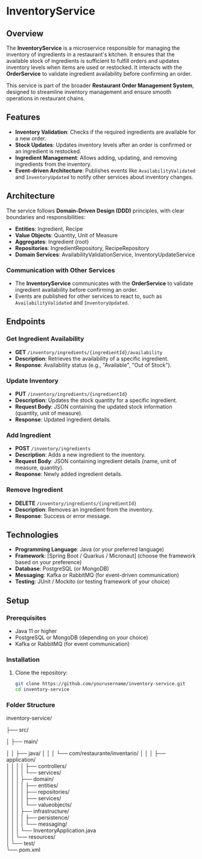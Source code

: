 # InventoryService

## Overview

The **InventoryService** is a microservice responsible for managing the inventory of ingredients in a restaurant's kitchen. It ensures that the available stock of ingredients is sufficient to fulfill orders and updates inventory levels when items are used or restocked. It interacts with the **OrderService** to validate ingredient availability before confirming an order.

This service is part of the broader **Restaurant Order Management System**, designed to streamline inventory management and ensure smooth operations in restaurant chains.

## Features

- **Inventory Validation**: Checks if the required ingredients are available for a new order.
- **Stock Updates**: Updates inventory levels after an order is confirmed or an ingredient is restocked.
- **Ingredient Management**: Allows adding, updating, and removing ingredients from the inventory.
- **Event-driven Architecture**: Publishes events like `AvailabilityValidated` and `InventoryUpdated` to notify other services about inventory changes.

## Architecture

The service follows **Domain-Driven Design (DDD)** principles, with clear boundaries and responsibilities:

- **Entities**: Ingredient, Recipe
- **Value Objects**: Quantity, Unit of Measure
- **Aggregates**: Ingredient (root)
- **Repositories**: IngredientRepository, RecipeRepository
- **Domain Services**: AvailabilityValidationService, InventoryUpdateService

### Communication with Other Services

- The **InventoryService** communicates with the **OrderService** to validate ingredient availability before confirming an order.
- Events are published for other services to react to, such as `AvailabilityValidated` and `InventoryUpdated`.

## Endpoints

### Get Ingredient Availability
- **GET** `/inventory/ingredients/{ingredientId}/availability`
- **Description**: Retrieves the availability of a specific ingredient.
- **Response**: Availability status (e.g., "Available", "Out of Stock").

### Update Inventory
- **PUT** `/inventory/ingredients/{ingredientId}`
- **Description**: Updates the stock quantity for a specific ingredient.
- **Request Body**: JSON containing the updated stock information (quantity, unit of measure).
- **Response**: Updated ingredient details.

### Add Ingredient
- **POST** `/inventory/ingredients`
- **Description**: Adds a new ingredient to the inventory.
- **Request Body**: JSON containing ingredient details (name, unit of measure, quantity).
- **Response**: Newly added ingredient details.

### Remove Ingredient
- **DELETE** `/inventory/ingredients/{ingredientId}`
- **Description**: Removes an ingredient from the inventory.
- **Response**: Success or error message.

## Technologies

- **Programming Language**: Java (or your preferred language)
- **Framework**: [Spring Boot / Quarkus / Micronaut] (choose the framework based on your preference)
- **Database**: PostgreSQL (or MongoDB)
- **Messaging**: Kafka or RabbitMQ (for event-driven communication)
- **Testing**: JUnit / Mockito (or testing framework of your choice)

## Setup

### Prerequisites

- Java 11 or higher
- PostgreSQL or MongoDB (depending on your choice)
- Kafka or RabbitMQ (for event communication)

### Installation

1. Clone the repository:
   ```bash
   git clone https://github.com/yourusername/inventory-service.git
   cd inventory-service


### Folder Structure
inventory-service/

├── src/

│   ├── main/

│   │   ├── java/
│   │   │   └── com/restaurante/inventario/
│   │   │       ├── application/           
│   │   │       │   ├── controllers/      
│   │   │       │   └── services/          
│   │   │       ├── domain/                
│   │   │       │   ├── entities/         
│   │   │       │   ├── repositories/      
│   │   │       │   ├── services/          
│   │   │       │   └── valueobjects/    
│   │   │       ├── infrastructure/        
│   │   │       │   ├── persistence/       
│   │   │       │   └── messaging/        
│   │   │       └── InventoryApplication.java   
│   │   └── resources/                     
│   └── test/                              
└── pom.xml                                 
